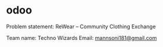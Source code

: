 # odoo

Problem statement: ReWear – Community Clothing Exchange

Team name: Techno Wizards
Email: mannsoni181@gmail.com
